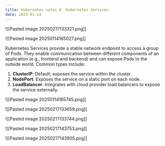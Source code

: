 ```yaml
---
title: Kubernates notes 6  Kubernetes Services
date: 2025-01-14
---
```


![[Pasted image 20250217133321.png]]


![[Pasted image 20250114165027.png]]

Kubernetes Services provide a stable network endpoint to access a group of Pods. They enable communication between different components of an application (e.g., frontend and backend) and can expose Pods to the outside world. Common types include:

1. **ClusterIP**: Default; exposes the service within the cluster.
2. **NodePort**: Exposes the service on a static port on each node.
3. **LoadBalancer**: Integrates with cloud provider load balancers to expose the service externally.

![[Pasted image 20250114165745.png]]

![[Pasted image 20250217133659.png]]

![[Pasted image 20250217133744.png]]


![[Pasted image 20250217143753.png]]


![[Pasted image 20250217143905.png]]



